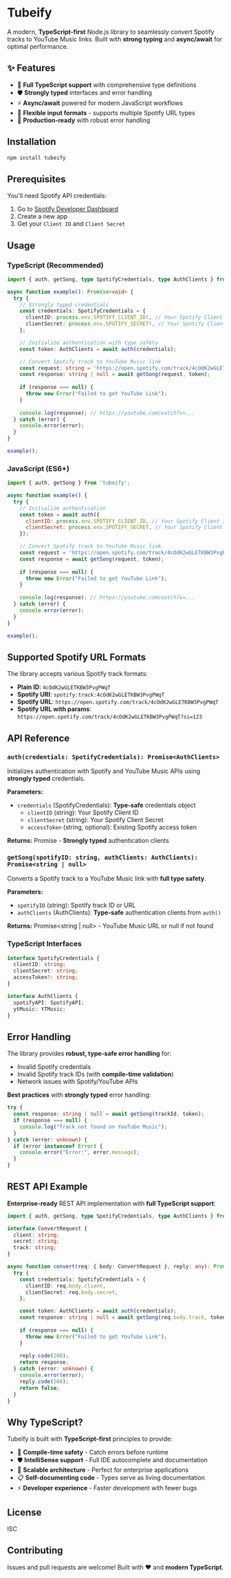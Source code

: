 # Tubeify

A modern, **TypeScript-first** Node.js library to seamlessly convert Spotify tracks to YouTube Music links. Built with **strong typing** and **async/await** for optimal performance.

## ✨ Features

- 🔷 **Full TypeScript support** with comprehensive type definitions
- 🛡️ **Strongly typed** interfaces and error handling
- ⚡ **Async/await** powered for modern JavaScript workflows
- 🔗 **Flexible input formats** - supports multiple Spotify URL types
- 🚀 **Production-ready** with robust error handling

## Installation

```bash
npm install tubeify
```

## Prerequisites

You'll need Spotify API credentials:
1. Go to [Spotify Developer Dashboard](https://developer.spotify.com/dashboard)
2. Create a new app
3. Get your `Client ID` and `Client Secret`

## Usage

### TypeScript (Recommended)

```typescript
import { auth, getSong, type SpotifyCredentials, type AuthClients } from 'tubeify';

async function example(): Promise<void> {
  try {
    // Strongly typed credentials
    const credentials: SpotifyCredentials = {
      clientID: process.env.SPOTIFY_CLIENT_ID!, // Your Spotify Client ID
      clientSecret: process.env.SPOTIFY_SECRET!, // Your Spotify Client Secret
    };

    // Initialize authentication with type safety
    const token: AuthClients = await auth(credentials);

    // Convert Spotify track to YouTube Music link
    const request: string = 'https://open.spotify.com/track/4cOdK2wGLETKBW3PvgPWqT?si=123';
    const response: string | null = await getSong(request, token);
    
    if (response === null) {
      throw new Error("Failed to get YouTube Link");
    }
    
    console.log(response); // https://youtube.com/watch?v=...
  } catch (error) {
    console.error(error);
  }
}

example();
```

### JavaScript (ES6+)

```javascript
import { auth, getSong } from 'tubeify';

async function example() {
  try {
    // Initialize authentication
    const token = await auth({
      clientID: process.env.SPOTIFY_CLIENT_ID, // Your Spotify Client ID
      clientSecret: process.env.SPOTIFY_SECRET, // Your Spotify Client Secret
    });

    // Convert Spotify track to YouTube Music link
    const request = 'https://open.spotify.com/track/4cOdK2wGLETKBW3PvgPWqT?si=123';
    const response = await getSong(request, token);
    
    if (response === null) {
      throw new Error("Failed to get YouTube Link");
    }
    
    console.log(response); // https://youtube.com/watch?v=...
  } catch (error) {
    console.error(error);
  }
}

example();
```

## Supported Spotify URL Formats

The library accepts various Spotify track formats:

- **Plain ID**: `4cOdK2wGLETKBW3PvgPWqT`
- **Spotify URI**: `spotify:track:4cOdK2wGLETKBW3PvgPWqT`
- **Spotify URL**: `https://open.spotify.com/track/4cOdK2wGLETKBW3PvgPWqT`
- **Spotify URL with params**: `https://open.spotify.com/track/4cOdK2wGLETKBW3PvgPWqT?si=123`

## API Reference

### `auth(credentials: SpotifyCredentials): Promise<AuthClients>`

Initializes authentication with Spotify and YouTube Music APIs using **strongly typed** credentials.

**Parameters:**
- `credentials` (SpotifyCredentials): **Type-safe** credentials object
  - `clientID` (string): Your Spotify Client ID
  - `clientSecret` (string): Your Spotify Client Secret  
  - `accessToken` (string, optional): Existing Spotify access token

**Returns:** Promise<AuthClients> - **Strongly typed** authentication clients

### `getSong(spotifyID: string, authClients: AuthClients): Promise<string | null>`

Converts a Spotify track to a YouTube Music link with **full type safety**.

**Parameters:**
- `spotifyID` (string): Spotify track ID or URL
- `authClients` (AuthClients): **Type-safe** authentication clients from `auth()`

**Returns:** Promise<string | null> - YouTube Music URL or null if not found

### TypeScript Interfaces

```typescript
interface SpotifyCredentials {
  clientID: string;
  clientSecret: string;
  accessToken?: string;
}

interface AuthClients {
  spotifyAPI: SpotifyAPI;
  ytMusic: YTMusic;
}
```

## Error Handling

The library provides **robust, type-safe error handling** for:
- Invalid Spotify credentials
- Invalid Spotify track IDs (with **compile-time validation**)
- Network issues with Spotify/YouTube APIs

**Best practices** with **strongly typed** error handling:

```typescript
try {
  const response: string | null = await getSong(trackId, token);
  if (response === null) {
    console.log("Track not found on YouTube Music");
  }
} catch (error: unknown) {
  if (error instanceof Error) {
    console.error("Error:", error.message);
  }
}
```

## REST API Example

**Enterprise-ready** REST API implementation with **full TypeScript support**:

```typescript
import { auth, getSong, type SpotifyCredentials, type AuthClients } from 'tubeify';

interface ConvertRequest {
  client: string;
  secret: string;
  track: string;
}

async function convert(req: { body: ConvertRequest }, reply: any): Promise<string | boolean> {
  try {
    const credentials: SpotifyCredentials = {
      clientID: req.body.client,
      clientSecret: req.body.secret,
    };

    const token: AuthClients = await auth(credentials);
    const response: string | null = await getSong(req.body.track, token);
    
    if (response === null) {
      throw new Error("Failed to get YouTube Link");
    }
    
    reply.code(200);
    return response;
  } catch (error: unknown) {
    console.error(error);
    reply.code(500);
    return false;
  }
}
```

## Why TypeScript?

Tubeify is built with **TypeScript-first** principles to provide:

- 🔷 **Compile-time safety** - Catch errors before runtime
- 🛡️ **IntelliSense support** - Full IDE autocomplete and documentation
- 🚀 **Scalable architecture** - Perfect for enterprise applications
- 📋 **Self-documenting code** - Types serve as living documentation
- ⚡ **Developer experience** - Faster development with fewer bugs

## License

ISC

## Contributing

Issues and pull requests are welcome! Built with ❤️ and **modern TypeScript**.